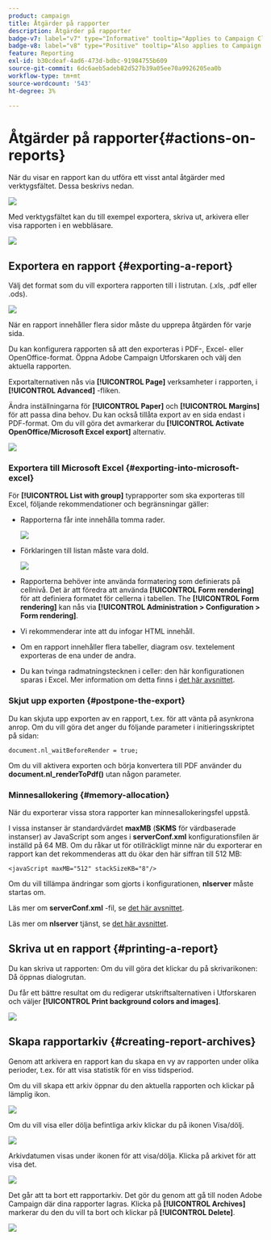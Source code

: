 ```yaml
---
product: campaign
title: Åtgärder på rapporter
description: Åtgärder på rapporter
badge-v7: label="v7" type="Informative" tooltip="Applies to Campaign Classic v7"
badge-v8: label="v8" type="Positive" tooltip="Also applies to Campaign v8"
feature: Reporting
exl-id: b30cdeaf-4ad6-473d-bdbc-91984755b609
source-git-commit: 6dc6aeb5adeb82d527b39a05ee70a9926205ea0b
workflow-type: tm+mt
source-wordcount: '543'
ht-degree: 3%

---
```


# Åtgärder på rapporter{#actions-on-reports}



När du visar en rapport kan du utföra ett visst antal åtgärder med verktygsfältet. Dessa beskrivs nedan.

![](assets/s_ncs_advuser_report_wizard_2.png)

Med verktygsfältet kan du till exempel exportera, skriva ut, arkivera eller visa rapporten i en webbläsare.

![](assets/s_ncs_advuser_report_wizard_04.png)

## Exportera en rapport {#exporting-a-report}

Välj det format som du vill exportera rapporten till i listrutan. (.xls, .pdf eller .ods).

![](assets/s_ncs_advuser_report_wizard_06.png)

När en rapport innehåller flera sidor måste du upprepa åtgärden för varje sida.

Du kan konfigurera rapporten så att den exporteras i PDF-, Excel- eller OpenOffice-format. Öppna Adobe Campaign Utforskaren och välj den aktuella rapporten.

Exportalternativen nås via **[!UICONTROL Page]** verksamheter i rapporten, i **[!UICONTROL Advanced]** -fliken.

Ändra inställningarna för **[!UICONTROL Paper]** och **[!UICONTROL Margins]** för att passa dina behov. Du kan också tillåta export av en sida endast i PDF-format. Om du vill göra det avmarkerar du **[!UICONTROL Activate OpenOffice/Microsoft Excel export]** alternativ.

![](assets/s_ncs_advuser_report_wizard_021.png)

### Exportera till Microsoft Excel {#exporting-into-microsoft-excel}

För **[!UICONTROL List with group]** typrapporter som ska exporteras till Excel, följande rekommendationer och begränsningar gäller:

* Rapporterna får inte innehålla tomma rader.

   ![](assets/export_limitations_remove_empty_line.png)

* Förklaringen till listan måste vara dold.

   ![](assets/export_limitations_hide_label.png)

* Rapporterna behöver inte använda formatering som definierats på cellnivå. Det är att föredra att använda **[!UICONTROL Form rendering]** för att definiera formatet för cellerna i tabellen. The **[!UICONTROL Form rendering]** kan nås via **[!UICONTROL Administration > Configuration > Form rendering]**.
* Vi rekommenderar inte att du infogar HTML innehåll.
* Om en rapport innehåller flera tabeller, diagram osv. textelement exporteras de ena under de andra.
* Du kan tvinga radmatningstecknen i celler: den här konfigurationen sparas i Excel. Mer information om detta finns i [det här avsnittet](../../reporting/using/creating-a-table.md#defining-cell-format).

### Skjut upp exporten {#postpone-the-export}

Du kan skjuta upp exporten av en rapport, t.ex. för att vänta på asynkrona anrop. Om du vill göra det anger du följande parameter i initieringsskriptet på sidan:

```
document.nl_waitBeforeRender = true;
```

Om du vill aktivera exporten och börja konvertera till PDF använder du **document.nl_renderToPdf()** utan någon parameter.

### Minnesallokering {#memory-allocation}

När du exporterar vissa stora rapporter kan minnesallokeringsfel uppstå.

I vissa instanser är standardvärdet **maxMB** (**SKMS** för värdbaserade instanser) av JavaScript som anges i **serverConf.xml** konfigurationsfilen är inställd på 64 MB. Om du råkar ut för otillräckligt minne när du exporterar en rapport kan det rekommenderas att du ökar den här siffran till 512 MB:

```
<javaScript maxMB="512" stackSizeKB="8"/>
```

Om du vill tillämpa ändringar som gjorts i konfigurationen, **nlserver** måste startas om.

Läs mer om **serverConf.xml** -fil, se [det här avsnittet](../../production/using/configuration-principle.md).

Läs mer om **nlserver** tjänst, se [det här avsnittet](../../production/using/administration.md).

## Skriva ut en rapport {#printing-a-report}

Du kan skriva ut rapporten: Om du vill göra det klickar du på skrivarikonen: Då öppnas dialogrutan.

Du får ett bättre resultat om du redigerar utskriftsalternativen i Utforskaren och väljer **[!UICONTROL Print background colors and images]**.

![](assets/s_ncs_advuser_report_print_options.png)

## Skapa rapportarkiv {#creating-report-archives}

Genom att arkivera en rapport kan du skapa en vy av rapporten under olika perioder, t.ex. för att visa statistik för en viss tidsperiod.

Om du vill skapa ett arkiv öppnar du den aktuella rapporten och klickar på lämplig ikon.

![](assets/s_ncs_advuser_report_wizard_07.png)

Om du vill visa eller dölja befintliga arkiv klickar du på ikonen Visa/dölj.

![](assets/s_ncs_advuser_report_history_06.png)

Arkivdatumen visas under ikonen för att visa/dölja. Klicka på arkivet för att visa det.

![](assets/s_ncs_advuser_report_history_04.png)

Det går att ta bort ett rapportarkiv. Det gör du genom att gå till noden Adobe Campaign där dina rapporter lagras. Klicka på **[!UICONTROL Archives]** markerar du den du vill ta bort och klickar på **[!UICONTROL Delete]**.

![](assets/s_ncs_advuser_report_history_01.png)
